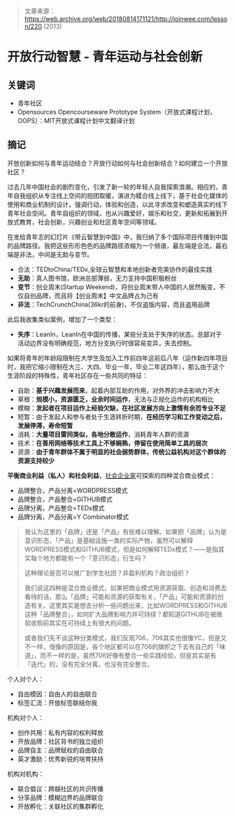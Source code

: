 > 文章来源：https://web.archive.org/web/20180814171121/http://joinwee.com/lesson/220 (2013)

# 开放行动智慧 - 青年运动与社会创新

## 关键词

- 青年社区
- Opensources Opencourseware Prototype System（开放式课程计划，OOPS）：MIT开放式课程计划中文翻译计划



## 摘记

开放创新如何与青年运动结合？开放行动如何与社会创新结合？如何建立一个开放社区？

过去几年中国社会的剧烈变化，引发了新一轮的年轻人自我探索浪潮。相应的，青年自我组织从专注线上空间的抱团取暖，演进为糅合线上线下，基于社会化媒体的使用和商业机制的设计，强调行动，体验和创造，以此寻求改变和塑造真实的线下青年社会空间。青年自组织的领域，也从兴趣爱好，娱乐和社交，更新和拓展到开放式教育，社会创新，兴趣创业和社区青年空间等领域。



在发给青年志的幻灯片《带云智慧到中国》中，我归纳了多个国际项目传播到中国的品牌路径。我把这些形形色色的品牌路径浓缩为一个频谱，最左端是合法，最右端是非法，中间是无助与变节。

- 合法：TEDtoChina/TEDx,全球云智慧和本地创新者完美协作的最佳实践
- **无助**：真人图书馆，欧洲总部薄弱，无力支持中国积极粉丝
- **变节**：创业周末(Startup Weekend)，将创业周末带人中国的人居然叛变，不仅自创品牌，而且将【创业周末】中文品牌占为己有
- **非法**：TechCrunchChina(36kr的前身)，不仅盗版内容，而且盗用品牌

此后我收集类似案例，增加了一个类型：

- **失序**：LeanIn，LeanIn在中国的传播，某些分支处于失序的状态。总部对于活动边界没有明确规范，地方分支执行时很容易变异，失去控制。



如果将青年的年龄段限制在大学生及加入工作前四年这前后八年（运作新四年项目时，我把它缩小限制在大三、大四、毕业一年、毕业二年这四年），那么由于这个生涯阶段的特殊性，青年社区存在一些共同的特征：

- 自助：**基于兴趣发展而来**，起着内部互助的作用，对外界的冲击影响力不大
- 草根：**规模小，资源匮乏，业余时间运作**，无法与正规化运作的机构相比
- 模糊：**发起者在项目运作上经验欠缺，在社区发展方向上激情有余而专业不足**
- 短暂：由于发起人和参与者处于生涯转折时期，**在经历学习和工作变动之后，发展停滞，寿命短暂**
- 消耗：**大量项目雷同类似，各地分散运作**，消耗青年人群的资源
- 技术：**在善用网络等技术工具上不够娴熟，停留在使用简单工具的层次**
- 资源：**由于青年群体不属于明显的社会弱势群体，传统公益机构对这个群体的资源支持较少**



**平衡商业利益（私人）和社会利益**，<u>社会企业家</u>可探索的四种混合商业模式：

- 品牌整合，产品分离=WORDPRESS模式
- 品牌整合，产品整合=GITHUB模式
- 品牌分离，产品整合=TEDx模式
- 品牌分离，产品分离=Y Combinator模式

>我认为这里的「品牌」还是「产品」有些难以理解。如果把「品牌」认为是意识形态，「产品」是基础设施一类的实际产物，虽然可以解释WORDPRESS模式和GITHUB模式，但是如何解释TEDx模式？——是指其实每个地方都能有一个「意识形态」衍生吗？
>
>这种理论是否可以推广到学生社团？非盈利机构？政治组织？
>
>我们说这四种是混合商业模式，如果把商业模式用资源获取、创造和消费去看待的话，那么「品牌」可能和资源的获取有关，「产品」可能和资源的创造有关。这里其实是想去分析一些问题出来，比如WORDPRESS和GITHUB这种「品牌整合」，如何扩大品牌影响力并可持续？都知道GITHUB在被微软收购前其实在可持续上有很大的问题。
>
>或者我们先不谈这种分类模式，我们反观706，706其实也很像YC，但是又不一样，很像的原因是，各个地区都可以在706的旗帜之下去有自己的「味道」，而不一样的是，虽然706好像有整合一些实践经验，但是其实是有「迭代」的，没有完全分离，也没有完全整合。



个人对个人：

- 自由模因：自由人的自由联合
- 标签汇流：开放标签联结你我

机构对个人：

- 创作共用：私有内容的权利释放
- 开放品牌：社区背书的独立组织
- 品牌自主：品牌赋权的自由联合
- 英才激励：优秀新锐的培育扶持

机构对机构：

- 联合倡议：跨越社区的共识传播
- 分享品牌：模糊边界的品牌联合
- 开放孵化：关联社区的集群孵化